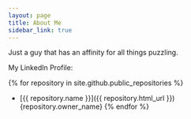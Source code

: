 ```yaml
---
layout: page
title: About Me
sidebar_link: true
---
```


<p class="message">
Just a guy that has an affinity for all things puzzling.
</p>
<p>
My LinkedIn Profile:

<script src="//platform.linkedin.com/in.js" type="text/javascript"></script>
<script type="IN/MemberProfile" data-id="https://www.linkedin.com/in/tommybecker" data-format="inline" data-related="false"></script>

{% for repository in site.github.public_repositories %}
  * [{{ repository.name }}]({{ repository.html_url }})
      {repository.owner_name}
{% endfor %}
</p>
